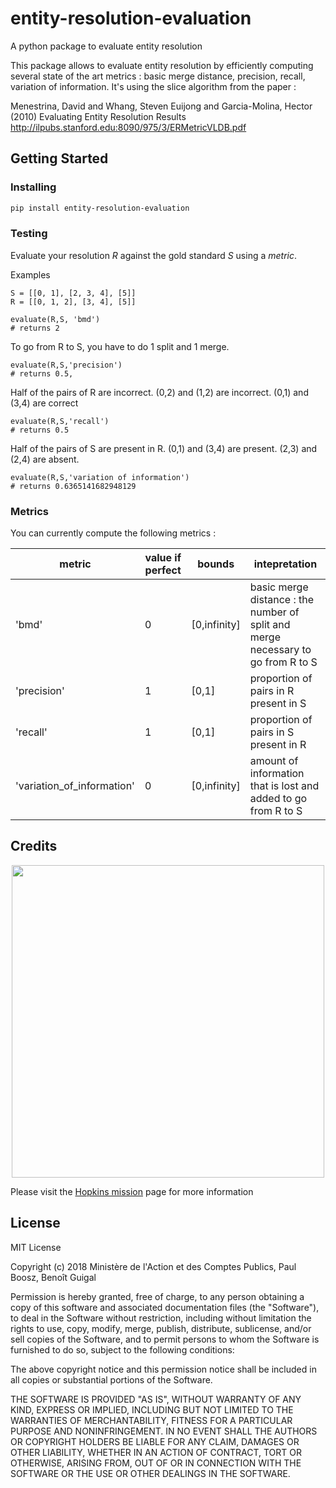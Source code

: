 
# entity-resolution-evaluation

A python package to evaluate entity resolution

This package allows to evaluate entity resolution by efficiently computing several state of the art metrics : basic merge distance, precision, recall, variation of information. It's using the slice algorithm from the paper :

Menestrina, David and Whang, Steven Euijong and Garcia-Molina, Hector (2010) Evaluating Entity Resolution Results
http://ilpubs.stanford.edu:8090/975/3/ERMetricVLDB.pdf

## Getting Started

### Installing

```bash
pip install entity-resolution-evaluation
```

### Testing

Evaluate your resolution *R* against the gold standard *S* using a *metric*.

Examples

```
S = [[0, 1], [2, 3, 4], [5]]
R = [[0, 1, 2], [3, 4], [5]]

evaluate(R,S, 'bmd')
# returns 2
```
To go from R to S, you have to do 1 split and 1 merge.
```
evaluate(R,S,'precision')
# returns 0.5, 
```
Half of the pairs of R are incorrect. (0,2) and (1,2) are incorrect. (0,1) and (3,4) are correct
```
evaluate(R,S,'recall')
# returns 0.5
```
Half of the pairs of S are present in R. (0,1) and (3,4) are present. (2,3) and (2,4) are absent.
```
evaluate(R,S,'variation of information')
# returns 0.6365141682948129
````

### Metrics 

You can currently compute the following metrics :

|metric|value if perfect|bounds|intepretation|
|------|----------------|------|--------------|
|'bmd'|0|[0,infinity]|basic merge distance : the number of split and merge necessary to go from R to S|
|'precision'|1|[0,1]|proportion of pairs in R present in S|
|'recall'|1|[0,1]|proportion of pairs in S present in R|
|'variation_of_information'|0|[0,infinity]|amount of information that is lost and added to go from R to S|


## Credits

<div align="center">
  <a href="https://entrepreneur-interet-general.etalab.gouv.fr/">
    <img src="docs/img/logo-eig.png" width="500px">
  </a>
</div>

Please visit the [Hopkins mission](https://entrepreneur-interet-general.etalab.gouv.fr/defis/2018/hopkins.html) page for more information

## License

MIT License

Copyright (c) 2018 Ministère de l'Action et des Comptes Publics, Paul Boosz, Benoît Guigal

Permission is hereby granted, free of charge, to any person obtaining a copy
of this software and associated documentation files (the "Software"), to deal
in the Software without restriction, including without limitation the rights
to use, copy, modify, merge, publish, distribute, sublicense, and/or sell
copies of the Software, and to permit persons to whom the Software is
furnished to do so, subject to the following conditions:

The above copyright notice and this permission notice shall be included in all
copies or substantial portions of the Software.

THE SOFTWARE IS PROVIDED "AS IS", WITHOUT WARRANTY OF ANY KIND, EXPRESS OR
IMPLIED, INCLUDING BUT NOT LIMITED TO THE WARRANTIES OF MERCHANTABILITY,
FITNESS FOR A PARTICULAR PURPOSE AND NONINFRINGEMENT. IN NO EVENT SHALL THE
AUTHORS OR COPYRIGHT HOLDERS BE LIABLE FOR ANY CLAIM, DAMAGES OR OTHER
LIABILITY, WHETHER IN AN ACTION OF CONTRACT, TORT OR OTHERWISE, ARISING FROM,
OUT OF OR IN CONNECTION WITH THE SOFTWARE OR THE USE OR OTHER DEALINGS IN THE
SOFTWARE.
